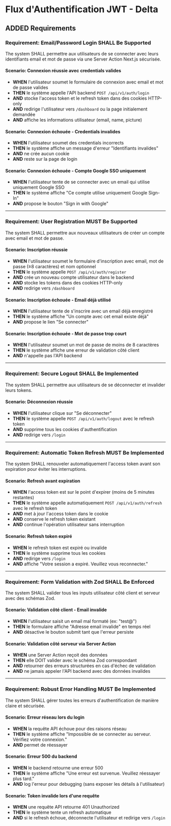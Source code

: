 # Flux d'Authentification JWT - Delta

## ADDED Requirements

### Requirement: Email/Password Login SHALL Be Supported

The system SHALL permettre aux utilisateurs de se connecter avec leurs identifiants email et mot de passe via une Server Action Next.js sécurisée.

#### Scenario: Connexion réussie avec credentials valides

- **WHEN** l'utilisateur soumet le formulaire de connexion avec email et mot de passe valides
- **THEN** le système appelle l'API backend `POST /api/v1/auth/login`
- **AND** stocke l'access token et le refresh token dans des cookies HTTP-only
- **AND** redirige l'utilisateur vers `/dashboard` ou la page initialement demandée
- **AND** affiche les informations utilisateur (email, name, picture)

#### Scenario: Connexion échouée - Credentials invalides

- **WHEN** l'utilisateur soumet des credentials incorrects
- **THEN** le système affiche un message d'erreur "Identifiants invalides"
- **AND** ne crée aucun cookie
- **AND** reste sur la page de login

#### Scenario: Connexion échouée - Compte Google SSO uniquement

- **WHEN** l'utilisateur tente de se connecter avec un email qui utilise uniquement Google SSO
- **THEN** le système affiche "Ce compte utilise uniquement Google Sign-In"
- **AND** propose le bouton "Sign in with Google"

---

### Requirement: User Registration MUST Be Supported

The system SHALL permettre aux nouveaux utilisateurs de créer un compte avec email et mot de passe.

#### Scenario: Inscription réussie

- **WHEN** l'utilisateur soumet le formulaire d'inscription avec email, mot de passe (≥8 caractères) et nom optionnel
- **THEN** le système appelle `POST /api/v1/auth/register`
- **AND** crée un nouveau compte utilisateur dans le backend
- **AND** stocke les tokens dans des cookies HTTP-only
- **AND** redirige vers `/dashboard`

#### Scenario: Inscription échouée - Email déjà utilisé

- **WHEN** l'utilisateur tente de s'inscrire avec un email déjà enregistré
- **THEN** le système affiche "Un compte avec cet email existe déjà"
- **AND** propose le lien "Se connecter"

#### Scenario: Inscription échouée - Mot de passe trop court

- **WHEN** l'utilisateur soumet un mot de passe de moins de 8 caractères
- **THEN** le système affiche une erreur de validation côté client
- **AND** n'appelle pas l'API backend

---

### Requirement: Secure Logout SHALL Be Implemented

The system SHALL permettre aux utilisateurs de se déconnecter et invalider leurs tokens.

#### Scenario: Déconnexion réussie

- **WHEN** l'utilisateur clique sur "Se déconnecter"
- **THEN** le système appelle `POST /api/v1/auth/logout` avec le refresh token
- **AND** supprime tous les cookies d'authentification
- **AND** redirige vers `/login`

---

### Requirement: Automatic Token Refresh MUST Be Implemented

The system SHALL renouveler automatiquement l'access token avant son expiration pour éviter les interruptions.

#### Scenario: Refresh avant expiration

- **WHEN** l'access token est sur le point d'expirer (moins de 5 minutes restantes)
- **THEN** le système appelle automatiquement `POST /api/v1/auth/refresh` avec le refresh token
- **AND** met à jour l'access token dans le cookie
- **AND** conserve le refresh token existant
- **AND** continue l'opération utilisateur sans interruption

#### Scenario: Refresh token expiré

- **WHEN** le refresh token est expiré ou invalide
- **THEN** le système supprime tous les cookies
- **AND** redirige vers `/login`
- **AND** affiche "Votre session a expiré. Veuillez vous reconnecter."

---

### Requirement: Form Validation with Zod SHALL Be Enforced

The system SHALL valider tous les inputs utilisateur côté client et serveur avec des schémas Zod.

#### Scenario: Validation côté client - Email invalide

- **WHEN** l'utilisateur saisit un email mal formaté (ex: "test@")
- **THEN** le formulaire affiche "Adresse email invalide" en temps réel
- **AND** désactive le bouton submit tant que l'erreur persiste

#### Scenario: Validation côté serveur via Server Action

- **WHEN** une Server Action reçoit des données
- **THEN** elle DOIT valider avec le schéma Zod correspondant
- **AND** retourner des erreurs structurées en cas d'échec de validation
- **AND** ne jamais appeler l'API backend avec des données invalides

---

### Requirement: Robust Error Handling MUST Be Implemented

The system SHALL gérer toutes les erreurs d'authentification de manière claire et sécurisée.

#### Scenario: Erreur réseau lors du login

- **WHEN** la requête API échoue pour des raisons réseau
- **THEN** le système affiche "Impossible de se connecter au serveur. Vérifiez votre connexion."
- **AND** permet de réessayer

#### Scenario: Erreur 500 du backend

- **WHEN** le backend retourne une erreur 500
- **THEN** le système affiche "Une erreur est survenue. Veuillez réessayer plus tard."
- **AND** log l'erreur pour debugging (sans exposer les détails à l'utilisateur)

#### Scenario: Token invalide lors d'une requête

- **WHEN** une requête API retourne 401 Unauthorized
- **THEN** le système tente un refresh automatique
- **AND** si le refresh échoue, déconnecte l'utilisateur et redirige vers `/login`
